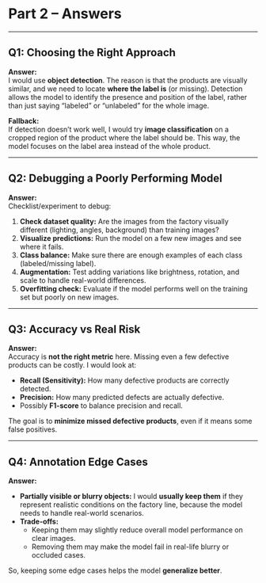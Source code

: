 # Part 2 – Answers

---

## Q1: Choosing the Right Approach

**Answer:**  
I would use **object detection**. The reason is that the products are visually similar, and we need to locate **where the label is** (or missing). Detection allows the model to identify the presence and position of the label, rather than just saying “labeled” or “unlabeled” for the whole image.  

**Fallback:**  
If detection doesn’t work well, I would try **image classification** on a cropped region of the product where the label should be. This way, the model focuses on the label area instead of the whole product.

---

## Q2: Debugging a Poorly Performing Model

**Answer:**  
Checklist/experiment to debug:  

1. **Check dataset quality:** Are the images from the factory visually different (lighting, angles, background) than training images?  
2. **Visualize predictions:** Run the model on a few new images and see where it fails.  
3. **Class balance:** Make sure there are enough examples of each class (labeled/missing label).  
4. **Augmentation:** Test adding variations like brightness, rotation, and scale to handle real-world differences.  
5. **Overfitting check:** Evaluate if the model performs well on the training set but poorly on new images.  

---

## Q3: Accuracy vs Real Risk

**Answer:**  
Accuracy is **not the right metric** here. Missing even a few defective products can be costly. I would look at:  

- **Recall (Sensitivity):** How many defective products are correctly detected.  
- **Precision:** How many predicted defects are actually defective.  
- Possibly **F1-score** to balance precision and recall.  

The goal is to **minimize missed defective products**, even if it means some false positives.

---

## Q4: Annotation Edge Cases

**Answer:**  
- **Partially visible or blurry objects:** I would **usually keep them** if they represent realistic conditions on the factory line, because the model needs to handle real-world scenarios.  
- **Trade-offs:**  
  - Keeping them may slightly reduce overall model performance on clear images.  
  - Removing them may make the model fail in real-life blurry or occluded cases.  

So, keeping some edge cases helps the model **generalize better**.

